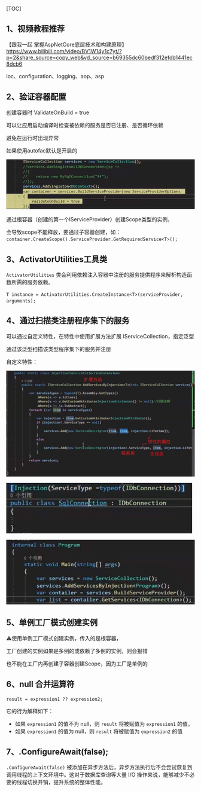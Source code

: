 [TOC]

## 1、视频教程推荐

【跟我一起 掌握AspNetCore底层技术和构建原理】 https://www.bilibili.com/video/BV1W14y1c7yt/?p=2&share_source=copy_web&vd_source=b69355dc60bedf312efdb1441ec8dcb6

ioc、configuration、logging、aop、asp



## 2、验证容器配置

创建容器时 ValidateOnBuild = true 

可以让应用启动编译时检查被依赖的服务是否已注册、是否循环依赖

避免在运行时出现异常

如果使用autofac默认是开启的

![WeChat17e728751dd9e8ad3b27be0e3e5f2fef](./img/WeChat17e728751dd9e8ad3b27be0e3e5f2fef.jpg)

通过根容器（创建的第一个IServiceProvider）创建Scope类型的实例，

会导致scope不能释放，要通过子容器创建，如：`container.CreateScope().ServiceProvider.GetRequiredService<T>();`



## 3、ActivatorUtilities工具类

`ActivatorUtilities` 类会利用依赖注入容器中注册的服务提供程序来解析构造函数所需的服务依赖。

`T instance = ActivatorUtilities.CreateInstance<T>(serviceProvider, arguments);`



## 4、通过扫描类注册程序集下的服务

可以通过自定义特性，在特性中使用扩展方法扩展 IServiceCollection，指定泛型

通过该泛型扫描该类型程序集下的服务并注册

自定义特性：

![WeChatbdfaa35fa9b8860dbb781b6985537cb5](./img/WeChatbdfaa35fa9b8860dbb781b6985537cb5.jpg)

![WeChatecff1f592bdf0730f536929a152e6399](./img/WeChatecff1f592bdf0730f536929a152e6399.jpg)

![WeChat393535e65b1afd4aca8f3e207321154b](./img/WeChat393535e65b1afd4aca8f3e207321154b.jpg)



##  5、单例工厂模式创建实例

⚠️使用单例工厂模式创建实例，传入的是根容器，

工厂创建的实例如果是多例的或依赖了多例的实例，则会报错

也不能在工厂内再创建子容器创建Scope，因为工厂是单例的



## 6、null 合并运算符

```
result = expression1 ?? expression2;
```

它的行为解释如下：

- 如果 `expression1` 的值不为 null，则 `result` 将被赋值为 `expression1` 的值。
- 如果 `expression1` 的值为 null，则 `result` 将被赋值为 `expression2` 的值



## 7、.ConfigureAwait(false);

`.ConfigureAwait(false)` 被添加在异步方法后，异步方法执行后不会尝试恢复到调用线程的上下文环境中。这对于数据库查询等大量 I/O 操作来说，能够减少不必要的线程切换开销，提升系统的整体性能。



